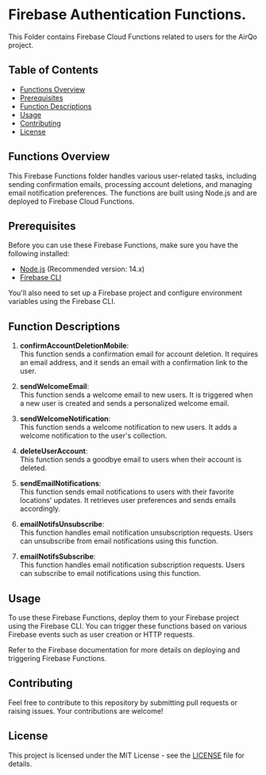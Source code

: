 # Firebase Authentication Functions.

This Folder contains Firebase Cloud Functions related to users for the AirQo project.

## Table of Contents

- [Functions Overview](#functions-overview)
- [Prerequisites](#prerequisites)
- [Function Descriptions](#function-descriptions)
- [Usage](#usage)
- [Contributing](#contributing)
- [License](#license)

## Functions Overview

This Firebase Functions folder handles various user-related tasks, including sending confirmation emails, processing account deletions, and managing email notification preferences. The functions are built using Node.js and are deployed to Firebase Cloud Functions.

## Prerequisites

Before you can use these Firebase Functions, make sure you have the following installed:

- [Node.js](https://nodejs.org/) (Recommended version: 14.x)
- [Firebase CLI](https://firebase.google.com/docs/cli)

You'll also need to set up a Firebase project and configure environment variables using the Firebase CLI.

## Function Descriptions

1. **confirmAccountDeletionMobile**:  
   This function sends a confirmation email for account deletion. It requires an email address, and it sends an email with a confirmation link to the user.

2. **sendWelcomeEmail**:  
   This function sends a welcome email to new users. It is triggered when a new user is created and sends a personalized welcome email.

3. **sendWelcomeNotification**:  
   This function sends a welcome notification to new users. It adds a welcome notification to the user's collection.

4. **deleteUserAccount**:  
   This function sends a goodbye email to users when their account is deleted.

5. **sendEmailNotifications**:  
   This function sends email notifications to users with their favorite locations' updates. It retrieves user preferences and sends emails accordingly.

6. **emailNotifsUnsubscribe**:  
   This function handles email notification unsubscription requests. Users can unsubscribe from email notifications using this function.

7. **emailNotifsSubscribe**:  
   This function handles email notification subscription requests. Users can subscribe to email notifications using this function.

## Usage

To use these Firebase Functions, deploy them to your Firebase project using the Firebase CLI. You can trigger these functions based on various Firebase events such as user creation or HTTP requests.

Refer to the Firebase documentation for more details on deploying and triggering Firebase Functions.

## Contributing

Feel free to contribute to this repository by submitting pull requests or raising issues. Your contributions are welcome!

## License

This project is licensed under the MIT License - see the [LICENSE](LICENSE) file for details.
